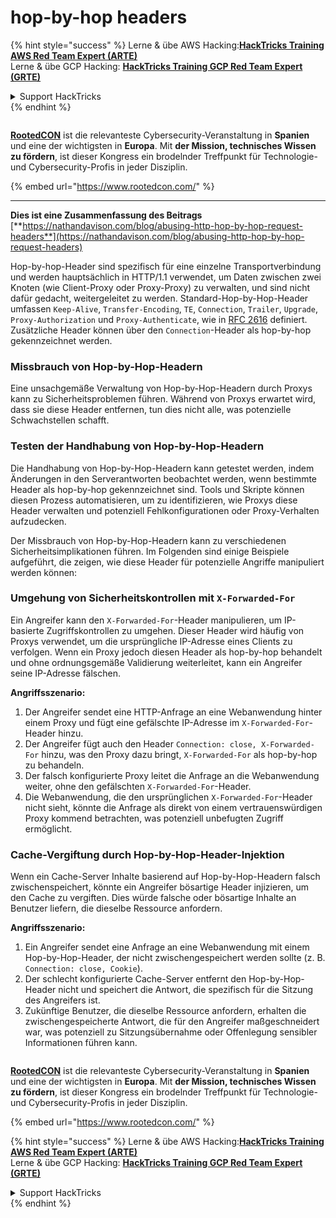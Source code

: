 # hop-by-hop headers

{% hint style="success" %}
Lerne & übe AWS Hacking:<img src="../.gitbook/assets/arte.png" alt="" data-size="line">[**HackTricks Training AWS Red Team Expert (ARTE)**](https://training.hacktricks.xyz/courses/arte)<img src="../.gitbook/assets/arte.png" alt="" data-size="line">\
Lerne & übe GCP Hacking: <img src="../.gitbook/assets/grte.png" alt="" data-size="line">[**HackTricks Training GCP Red Team Expert (GRTE)**<img src="../.gitbook/assets/grte.png" alt="" data-size="line">](https://training.hacktricks.xyz/courses/grte)

<details>

<summary>Support HackTricks</summary>

* Überprüfe die [**Abonnementpläne**](https://github.com/sponsors/carlospolop)!
* **Tritt der** 💬 [**Discord-Gruppe**](https://discord.gg/hRep4RUj7f) oder der [**Telegram-Gruppe**](https://t.me/peass) bei oder **folge** uns auf **Twitter** 🐦 [**@hacktricks\_live**](https://twitter.com/hacktricks\_live)**.**
* **Teile Hacking-Tricks, indem du PRs zu den** [**HackTricks**](https://github.com/carlospolop/hacktricks) und [**HackTricks Cloud**](https://github.com/carlospolop/hacktricks-cloud) GitHub-Repos einreichst.

</details>
{% endhint %}

<figure><img src="https://files.gitbook.com/v0/b/gitbook-x-prod.appspot.com/o/spaces%2F-L_2uGJGU7AVNRcqRvEi%2Fuploads%2FelPCTwoecVdnsfjxCZtN%2Fimage.png?alt=media&#x26;token=9ee4ff3e-92dc-471c-abfe-1c25e446a6ed" alt=""><figcaption></figcaption></figure>

[**RootedCON**](https://www.rootedcon.com/) ist die relevanteste Cybersecurity-Veranstaltung in **Spanien** und eine der wichtigsten in **Europa**. Mit **der Mission, technisches Wissen zu fördern**, ist dieser Kongress ein brodelnder Treffpunkt für Technologie- und Cybersecurity-Profis in jeder Disziplin.

{% embed url="https://www.rootedcon.com/" %}

***

**Dies ist eine Zusammenfassung des Beitrags** [**https://nathandavison.com/blog/abusing-http-hop-by-hop-request-headers**](https://nathandavison.com/blog/abusing-http-hop-by-hop-request-headers)

Hop-by-hop-Header sind spezifisch für eine einzelne Transportverbindung und werden hauptsächlich in HTTP/1.1 verwendet, um Daten zwischen zwei Knoten (wie Client-Proxy oder Proxy-Proxy) zu verwalten, und sind nicht dafür gedacht, weitergeleitet zu werden. Standard-Hop-by-Hop-Header umfassen `Keep-Alive`, `Transfer-Encoding`, `TE`, `Connection`, `Trailer`, `Upgrade`, `Proxy-Authorization` und `Proxy-Authenticate`, wie in [RFC 2616](https://tools.ietf.org/html/rfc2616#section-13.5.1) definiert. Zusätzliche Header können über den `Connection`-Header als hop-by-hop gekennzeichnet werden.

### Missbrauch von Hop-by-Hop-Headern

Eine unsachgemäße Verwaltung von Hop-by-Hop-Headern durch Proxys kann zu Sicherheitsproblemen führen. Während von Proxys erwartet wird, dass sie diese Header entfernen, tun dies nicht alle, was potenzielle Schwachstellen schafft.

### Testen der Handhabung von Hop-by-Hop-Headern

Die Handhabung von Hop-by-Hop-Headern kann getestet werden, indem Änderungen in den Serverantworten beobachtet werden, wenn bestimmte Header als hop-by-hop gekennzeichnet sind. Tools und Skripte können diesen Prozess automatisieren, um zu identifizieren, wie Proxys diese Header verwalten und potenziell Fehlkonfigurationen oder Proxy-Verhalten aufzudecken.

Der Missbrauch von Hop-by-Hop-Headern kann zu verschiedenen Sicherheitsimplikationen führen. Im Folgenden sind einige Beispiele aufgeführt, die zeigen, wie diese Header für potenzielle Angriffe manipuliert werden können:

### Umgehung von Sicherheitskontrollen mit `X-Forwarded-For`

Ein Angreifer kann den `X-Forwarded-For`-Header manipulieren, um IP-basierte Zugriffskontrollen zu umgehen. Dieser Header wird häufig von Proxys verwendet, um die ursprüngliche IP-Adresse eines Clients zu verfolgen. Wenn ein Proxy jedoch diesen Header als hop-by-hop behandelt und ohne ordnungsgemäße Validierung weiterleitet, kann ein Angreifer seine IP-Adresse fälschen.

**Angriffsszenario:**

1. Der Angreifer sendet eine HTTP-Anfrage an eine Webanwendung hinter einem Proxy und fügt eine gefälschte IP-Adresse im `X-Forwarded-For`-Header hinzu.
2. Der Angreifer fügt auch den Header `Connection: close, X-Forwarded-For` hinzu, was den Proxy dazu bringt, `X-Forwarded-For` als hop-by-hop zu behandeln.
3. Der falsch konfigurierte Proxy leitet die Anfrage an die Webanwendung weiter, ohne den gefälschten `X-Forwarded-For`-Header.
4. Die Webanwendung, die den ursprünglichen `X-Forwarded-For`-Header nicht sieht, könnte die Anfrage als direkt von einem vertrauenswürdigen Proxy kommend betrachten, was potenziell unbefugten Zugriff ermöglicht.

### Cache-Vergiftung durch Hop-by-Hop-Header-Injektion

Wenn ein Cache-Server Inhalte basierend auf Hop-by-Hop-Headern falsch zwischenspeichert, könnte ein Angreifer bösartige Header injizieren, um den Cache zu vergiften. Dies würde falsche oder bösartige Inhalte an Benutzer liefern, die dieselbe Ressource anfordern.

**Angriffsszenario:**

1. Ein Angreifer sendet eine Anfrage an eine Webanwendung mit einem Hop-by-Hop-Header, der nicht zwischengespeichert werden sollte (z. B. `Connection: close, Cookie`).
2. Der schlecht konfigurierte Cache-Server entfernt den Hop-by-Hop-Header nicht und speichert die Antwort, die spezifisch für die Sitzung des Angreifers ist.
3. Zukünftige Benutzer, die dieselbe Ressource anfordern, erhalten die zwischengespeicherte Antwort, die für den Angreifer maßgeschneidert war, was potenziell zu Sitzungsübernahme oder Offenlegung sensibler Informationen führen kann.

<figure><img src="https://files.gitbook.com/v0/b/gitbook-x-prod.appspot.com/o/spaces%2F-L_2uGJGU7AVNRcqRvEi%2Fuploads%2FelPCTwoecVdnsfjxCZtN%2Fimage.png?alt=media&#x26;token=9ee4ff3e-92dc-471c-abfe-1c25e446a6ed" alt=""><figcaption></figcaption></figure>

[**RootedCON**](https://www.rootedcon.com/) ist die relevanteste Cybersecurity-Veranstaltung in **Spanien** und eine der wichtigsten in **Europa**. Mit **der Mission, technisches Wissen zu fördern**, ist dieser Kongress ein brodelnder Treffpunkt für Technologie- und Cybersecurity-Profis in jeder Disziplin.

{% embed url="https://www.rootedcon.com/" %}

{% hint style="success" %}
Lerne & übe AWS Hacking:<img src="../.gitbook/assets/arte.png" alt="" data-size="line">[**HackTricks Training AWS Red Team Expert (ARTE)**](https://training.hacktricks.xyz/courses/arte)<img src="../.gitbook/assets/arte.png" alt="" data-size="line">\
Lerne & übe GCP Hacking: <img src="../.gitbook/assets/grte.png" alt="" data-size="line">[**HackTricks Training GCP Red Team Expert (GRTE)**<img src="../.gitbook/assets/grte.png" alt="" data-size="line">](https://training.hacktricks.xyz/courses/grte)

<details>

<summary>Support HackTricks</summary>

* Überprüfe die [**Abonnementpläne**](https://github.com/sponsors/carlospolop)!
* **Tritt der** 💬 [**Discord-Gruppe**](https://discord.gg/hRep4RUj7f) oder der [**Telegram-Gruppe**](https://t.me/peass) bei oder **folge** uns auf **Twitter** 🐦 [**@hacktricks\_live**](https://twitter.com/hacktricks\_live)**.**
* **Teile Hacking-Tricks, indem du PRs zu den** [**HackTricks**](https://github.com/carlospolop/hacktricks) und [**HackTricks Cloud**](https://github.com/carlospolop/hacktricks-cloud) GitHub-Repos einreichst.

</details>
{% endhint %}
